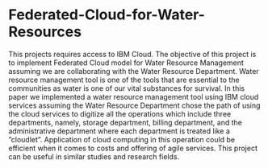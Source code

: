 # Federated-Cloud-for-Water-Resources
This projects requires access to IBM Cloud. The objective of this project is to implement Federated Cloud model for Water Resource Management assuming we are collaborating with the Water Resource Department. Water resource management tool is one of the tools that are essential to the communities as water is one of our vital substances for survival. In this paper we implemented a water resource management tool using IBM cloud services assuming the Water Resource Department chose the path of using the cloud services to digitize all the operations which include three departments, namely, storage department, billing department, and the administrative department where each department is treated like a ”cloudlet”. Application of cloud computing in this operation could be efficient when it comes to costs and offering of agile services. This project can be useful in similar studies and research fields.
